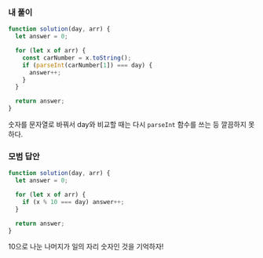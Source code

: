 ### 내 풀이

```javascript
function solution(day, arr) {
  let answer = 0;

  for (let x of arr) {
    const carNumber = x.toString();
    if (parseInt(carNumber[1]) === day) {
      answer++;
    }
  }

  return answer;
}
```

숫자를 문자열로 바꿔서 day와 비교할 때는 다시 `parseInt` 함수를 쓰는 등 깔끔하지 못하다.

### 모범 답안

```javascript
function solution(day, arr) {
  let answer = 0;

  for (let x of arr) {
    if (x % 10 === day) answer++;
  }

  return answer;
}
```

10으로 나눈 나머지가 일의 자리 숫자인 것을 기억하자!
